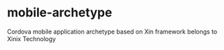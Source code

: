 mobile-archetype
================

Cordova mobile application archetype based on Xin framework belongs to Xinix Technology
